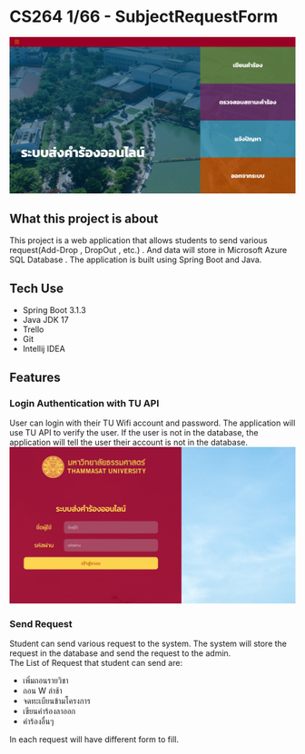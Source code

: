 # CS264 1/66 - SubjectRequestForm
![stu_home](README_Picture/stu_home.png)
## What this project is about
This project is a web application that allows students to send various request(Add-Drop , DropOut , etc.) . And data will store in Microsoft Azure SQL Database . The application is built using Spring Boot and Java. 
## Tech Use
- Spring Boot 3.1.3
- Java JDK 17
- Trello
- Git
- Intellij IDEA

## Features
### Login Authentication with TU API 
User can login with their TU Wifi account and password. The application will use TU API to verify the user. If the user is not in the database, the application will tell the user their account is not in the database.
![login](README_Picture/login.png)
### Send Request
Student can send various request to the system. The system will store the request in the database and send the request to the admin.  
The List of Request that student can send are:
- เพิ่มถอนรายวิชา
- ถอน W ล่าช้า
- จดทะเบียนข้ามโครงการ
- เขียนคำร้องลาออก
- คำร้องอื่นๆ  

In each request will have different form to fill.
### 